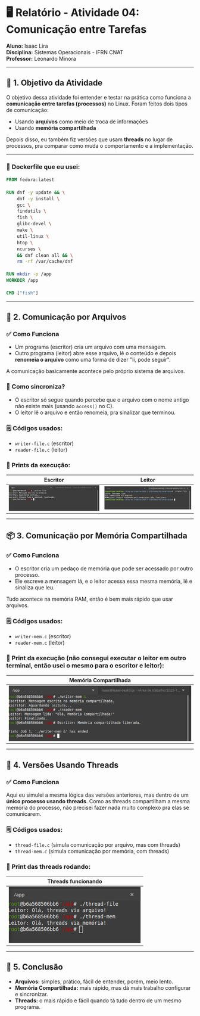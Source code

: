 # 🖥️ **Relatório - Atividade 04: Comunicação entre Tarefas**

**Aluno:** Isaac Lira  
**Disciplina:** Sistemas Operacionais - IFRN CNAT  
**Professor:** Leonardo Minora

---

## 🎯 **1. Objetivo da Atividade**

O objetivo dessa atividade foi entender e testar na prática como funciona a **comunicação entre tarefas (processos)** no Linux. Foram feitos dois tipos de comunicação:

* Usando **arquivos** como meio de troca de informações
* Usando **memória compartilhada**

Depois disso, eu também fiz versões que usam **threads** no lugar de processos, pra comparar como muda o comportamento e a implementação.

---

### 🚀 **Dockerfile que eu usei:**

```Dockerfile
FROM fedora:latest

RUN dnf -y update && \
    dnf -y install \
    gcc \
    findutils \
    fish \
    glibc-devel \
    make \
    util-linux \
    htop \
    ncurses \
    && dnf clean all && \
    rm -rf /var/cache/dnf

RUN mkdir -p /app
WORKDIR /app

CMD ["fish"]
```

---

## 📂 **2. Comunicação por Arquivos**

### ✅ Como Funciona

* Um programa (escritor) cria um arquivo com uma mensagem.
* Outro programa (leitor) abre esse arquivo, lê o conteúdo e depois **renomeia o arquivo** como uma forma de dizer "li, pode seguir".

A comunicação basicamente acontece pelo próprio sistema de arquivos.

### 🧠 Como sincroniza?

* O escritor só segue quando percebe que o arquivo com o nome antigo não existe mais (usando `access()` no C).
* O leitor lê o arquivo e então renomeia, pra sinalizar que terminou.

### 🗒️ Códigos usados:

* `writer-file.c` (escritor)
* `reader-file.c` (leitor)

### 📸 Prints da execução:

| Escritor                                      | Leitor                                        |
| --------------------------------------------- | --------------------------------------------- |
| ![](img/comunicacaoPorArquivos-Terminal1.png) | ![](img/comunicacaoPorArquivos-Terminal2.png) |

---

## 📦 **3. Comunicação por Memória Compartilhada**

### ✅ Como Funciona

* O escritor cria um pedaço de memória que pode ser acessado por outro processo.
* Ele escreve a mensagem lá, e o leitor acessa essa mesma memória, lê e sinaliza que leu.

Tudo acontece na memória RAM, então é bem mais rápido que usar arquivos.

### 🗒️ Códigos usados:

* `writer-mem.c` (escritor)
* `reader-mem.c` (leitor)

### 📸 Print da execução (não consegui executar o leitor em outro terminal, então usei o mesmo para o escritor e leitor):

| Memória Compartilhada                           |
| ----------------------------------------------- |
| ![](img/memoriaCompartilhada-TerminalUnico.png) |

---

## 🔄 **4. Versões Usando Threads**

### ✅ Como Funciona

Aqui eu simulei a mesma lógica das versões anteriores, mas dentro de um **único processo usando threads**. Como as threads compartilham a mesma memória do processo, não precisei fazer nada muito complexo pra elas se comunicarem.

### 🗒️ Códigos usados:

* `thread-file.c` (simula comunicação por arquivo, mas com threads)
* `thread-mem.c` (simula comunicação por memória, com threads)

### 📸 Print das threads rodando:

| Threads funcionando            |
| ------------------------------ |
| ![](img/versoesComThreads.png) |

---

## 🏁 **5. Conclusão**

* **Arquivos:** simples, prático, fácil de entender, porém,  meio lento.
* **Memória Compartilhada:** mais rápido, mas dá mais trabalho configurar e sincronizar.
* **Threads:** o mais rápido e fácil quando tá tudo dentro de um mesmo programa.
